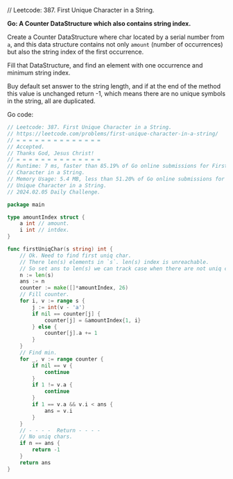 // Leetcode: 387. First Unique Character in a String.


**Go: A Counter DataStructure which also contains string index.**

Create a Counter DataStructure where char located by a serial number from `a`,
and this data structure contains not only `amount` (number of occurrences) but
also the string index of the first occurrence.

Fill that DataStructure, and find an element with one occurrence and minimum
string index.

Buy default set answer to the string length, and if at the end of the method
this value is unchanged return -1, which means there are no unique symbols in
the string, all are duplicated.


Go code:
```Go
// Leetcode: 387. First Unique Character in a String.
// https://leetcode.com/problems/first-unique-character-in-a-string/
// = = = = = = = = = = = = = =
// Accepted.
// Thanks God, Jesus Christ!
// = = = = = = = = = = = = = =
// Runtime: 7 ms, faster than 85.19% of Go online submissions for First Unique
// Character in a String.
// Memory Usage: 5.4 MB, less than 51.20% of Go online submissions for First
// Unique Character in a String.
// 2024.02.05 Daily Challenge.

package main

type amountIndex struct {
	a int // amount.
	i int // intdex.
}

func firstUniqChar(s string) int {
	// Ok. Need to find first uniq char.
	// There len(s) elements in `s`. len(s) index is unreachable.
	// So set ans to len(s) we can track case when there are not uniq chars.
	n := len(s)
	ans := n
	counter := make([]*amountIndex, 26)
	// Fill counter.
	for i, v := range s {
		j := int(v - 'a')
		if nil == counter[j] {
			counter[j] = &amountIndex{1, i}
		} else {
			counter[j].a += 1
		}
	}
	// Find min.
	for _, v := range counter {
		if nil == v {
			continue
		}
		if 1 != v.a {
			continue
		}
		if 1 == v.a && v.i < ans {
			ans = v.i
		}
	}
	// - - - -  Return - - - -
	// No uniq chars.
	if n == ans {
		return -1
	}
	return ans
}
```
